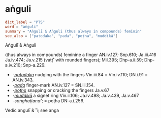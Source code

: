 # aṅguli

``` toml
dict_label = "PTS"
word = "aṅguli"
summary = "Aṅgulī & Aṅguli (thus always in compounds) feminin"
see_also = ["patodaka", "pada", "poṭha", "muddikā"]
```

Aṅgulī & Aṅguli

(thus always in compounds) feminine a finger AN.iv.127; Snp.610; Ja.iii.416 Ja.iv.474; Ja.v.215 (vaṭṭ˚ with rounded fingers); Mil.395; Dhp\-a.ii.59; Dhp\-a.iv.210; Snp\-a.229.

* *\-[patodaka](patodaka.md)* nudging with the fingers Vin.iii.84 = Vin.iv.110; DN.i.91 = AN.iv.343.
* *\-[pada](pada.md)* finger\-mark AN.iv.127 = SN.iii.154.
* *\-[poṭha](poṭha.md)* snapping or cracking the fingers Ja.v.67
* *\-[muddikā](muddikā.md)* a signet ring Vin.ii.106; Ja.iv.498; Ja.v.439, Ja.v.467
* *\-saṅghaṭṭana˚*; = poṭha DN\-a.i.256.

Vedic angulī & ˚i; see anga

